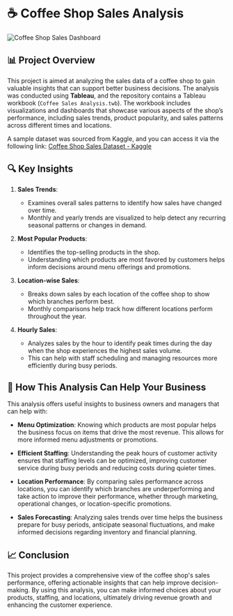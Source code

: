 # ☕ Coffee Shop Sales Analysis
![Coffee Shop Sales Dashboard](https://github.com/user-attachments/assets/04b209bf-5ecc-47ee-9e1d-80aca46fe3e1)
## 📊 Project Overview

This project is aimed at analyzing the sales data of 
a coffee shop to gain valuable insights that can support better business decisions. The analysis was conducted using **Tableau**, and the repository contains a Tableau workbook (`Coffee Sales Analysis.twb`). The workbook includes visualizations and dashboards that showcase various aspects of the shop’s performance, including sales trends, product popularity, and sales patterns across different times and locations.

A sample dataset was sourced from Kaggle, and you can access it via the following link:
[Coffee Shop Sales Dataset - Kaggle](https://www.kaggle.com/datasets/divu2001/coffee-shop-sales-analysis)

## 🔍 Key Insights

1. **Sales Trends**:
   - Examines overall sales patterns to identify how sales have changed over time.
   - Monthly and yearly trends are visualized to help detect any recurring seasonal patterns or changes in demand.

2. **Most Popular Products**:
   - Identifies the top-selling products in the shop.
   - Understanding which products are most favored by customers helps inform decisions around menu offerings and promotions.

3. **Location-wise Sales**:
   - Breaks down sales by each location of the coffee shop to show which branches perform best.
   - Monthly comparisons help track how different locations perform throughout the year.

4. **Hourly Sales**:
   - Analyzes sales by the hour to identify peak times during the day when the shop experiences the highest sales volume.
   - This can help with staff scheduling and managing resources more efficiently during busy periods.

## 🎯 How This Analysis Can Help Your Business

This analysis offers useful insights to business owners and managers that can help with:

- **Menu Optimization**: Knowing which products are most popular helps the business focus on items that drive the most revenue. This allows for more informed menu adjustments or promotions.
  
- **Efficient Staffing**: Understanding the peak hours of customer activity ensures that staffing levels can be optimized, improving customer service during busy periods and reducing costs during quieter times.
  
- **Location Performance**: By comparing sales performance across locations, you can identify which branches are underperforming and take action to improve their performance, whether through marketing, operational changes, or location-specific promotions.

- **Sales Forecasting**: Analyzing sales trends over time helps the business prepare for busy periods, anticipate seasonal fluctuations, and make informed decisions regarding inventory and financial planning.

## 📈 Conclusion

This project provides a comprehensive view of the coffee shop's sales performance, offering actionable insights that can help improve decision-making. By using this analysis, you can make informed choices about your products, staffing, and locations, ultimately driving revenue growth and enhancing the customer experience.
